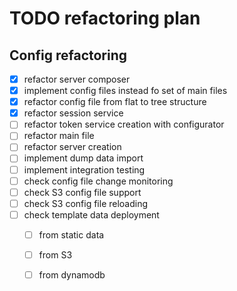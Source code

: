 # TODO refactoring plan

## Config refactoring

- [x] refactor server composer
- [x] implement config files instead fo set of main files
- [x] refactor config file from flat to tree structure
- [x] refactor session service
- [ ] refactor token service creation with configurator
- [ ] refactor main file
- [ ] refactor server creation
- [ ] implement dump data import
- [ ] implement integration testing
- [ ] check config file change monitoring
- [ ] check S3 config file support
- [ ] check S3 config file reloading
- [ ] check template data deployment
  - [ ] from static data
  - [ ] from S3
  - [ ] from dynamodb

